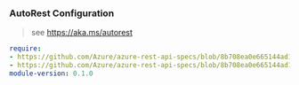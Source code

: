 ### AutoRest Configuration

> see https://aka.ms/autorest

``` yaml
require:
- https://github.com/Azure/azure-rest-api-specs/blob/8b708ea0e665144ad1fe691fc7cca33517ac3c7e/specification/eventhub/resource-manager/readme.md
- https://github.com/Azure/azure-rest-api-specs/blob/8b708ea0e665144ad1fe691fc7cca33517ac3c7e/specification/eventhub/resource-manager/readme.go.md
module-version: 0.1.0
```